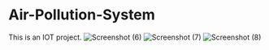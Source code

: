 # Air-Pollution-System 
This is an IOT project. 
![Screenshot (6)](https://github.com/Divya20AK1A0424/Air-Pollution-System/assets/139949238/faac596c-640f-4ee4-9a8d-bc66801073c1)
![Screenshot (7)](https://github.com/Divya20AK1A0424/Air-Pollution-System/assets/139949238/99f1425d-3d64-4699-bc6d-e182800a0497)
![Screenshot (8)](https://github.com/Divya20AK1A0424/Air-Pollution-System/assets/139949238/1f8b9e21-7b53-4d9f-9e7c-8c7e55eb175d)
